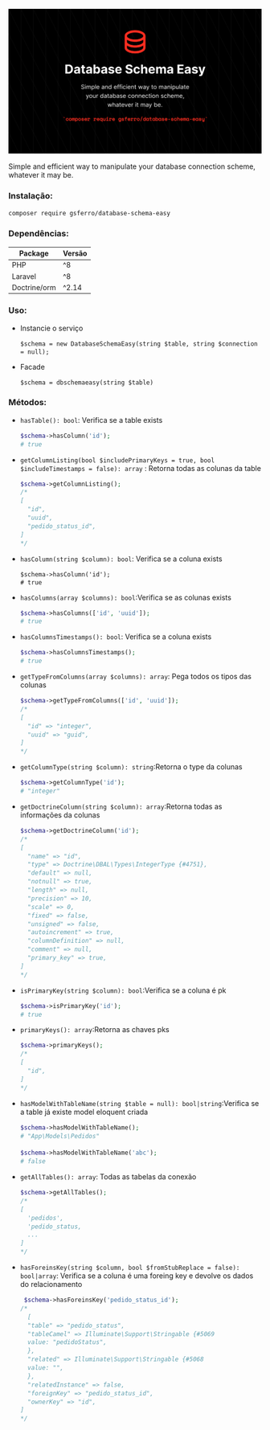 ![Logo](logo.png)

Simple and efficient way to manipulate your database connection scheme, whatever it may be.

### Instalação:

```composer 
composer require gsferro/database-schema-easy
```

### Dependências:

Package | Versão
--------|-----------
PHP | ^8
Laravel | ^8
Doctrine/orm | ^2.14

### Uso:

- Instancie o serviço
    ```text 
    $schema = new DatabaseSchemaEasy(string $table, string $connection = null);
    ```

- Facade
  ```text
  $schema = dbschemaeasy(string $table)
  ```

### Métodos:

- `hasTable(): bool`: Verifica se a table exists
  ```php
  $schema->hasColumn('id');
  # true
  ```

- `getColumnListing(bool $includePrimaryKeys = true, bool $includeTimestamps = false): array` : Retorna todas as colunas da table
  ```php
  $schema->getColumnListing();
  /*
  [
    "id",
    "uuid",
    "pedido_status_id",
  ]
  */
  ```
- `hasColumn(string $column): bool`: Verifica se a coluna exists
  ```text
  $schema->hasColumn('id');
  # true
  ```

- `hasColumns(array $columns): bool`:Verifica se as colunas exists
  ```php 
  $schema->hasColumns(['id', 'uuid']);
  # true
  ```
  
- `hasColumnsTimestamps(): bool`: Verifica se a coluna exists
  ```php 
  $schema->hasColumnsTimestamps();
  # true
  ```

- `getTypeFromColumns(array $columns): array`: Pega todos os tipos das colunas
  ```php
  $schema->getTypeFromColumns(['id', 'uuid']);
  /*
  [
    "id" => "integer",
    "uuid" => "guid",
  ]
  */
  ```

- `getColumnType(string $column): string`:Retorna o type da colunas
  ```php
  $schema->getColumnType('id');
  # "integer"
  ```

- `getDoctrineColumn(string $column): array`:Retorna todas as informações da colunas
  ```php
  $schema->getDoctrineColumn('id');
  /*
  [
    "name" => "id",
    "type" => Doctrine\DBAL\Types\IntegerType {#4751},
    "default" => null,
    "notnull" => true,
    "length" => null,
    "precision" => 10,
    "scale" => 0,
    "fixed" => false,
    "unsigned" => false,
    "autoincrement" => true,
    "columnDefinition" => null,
    "comment" => null,
    "primary_key" => true,
  ]
  */
  ```

- `isPrimaryKey(string $column): bool`:Verifica se a coluna é pk
  ```php
  $schema->isPrimaryKey('id');
  # true
  ```

- `primaryKeys(): array`:Retorna as chaves pks
  ```php
  $schema->primaryKeys();
  /*
  [
    "id",
  ]
  */
  ```

- `hasModelWithTableName(string $table = null): bool|string`:Verifica se a table já existe model eloquent criada
  ```php
  $schema->hasModelWithTableName();
  # "App\Models\Pedidos"
  
  $schema->hasModelWithTableName('abc');
  # false
  ```

- `getAllTables(): array`: Todas as tabelas da conexão
  ```php
  $schema->getAllTables();
  /*
  [
    'pedidos',
    'pedido_status,
    ...
  ]
  */
  ```

- `hasForeinsKey(string $column, bool $fromStubReplace = false): bool|array`: Verifica se a coluna é uma foreing key e devolve os dados do relacionamento
  ```php 
   $schema->hasForeinsKey('pedido_status_id');
  /*
    [
    "table" => "pedido_status",
    "tableCamel" => Illuminate\Support\Stringable {#5069
    value: "pedidoStatus",
    },
    "related" => Illuminate\Support\Stringable {#5068
    value: "",
    },
    "relatedInstance" => false,
    "foreignKey" => "pedido_status_id",
    "ownerKey" => "id",
  ]
  */
  ``` 